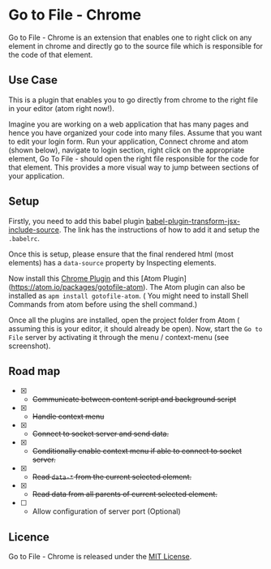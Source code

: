 # Go to File - Chrome


Go to File - Chrome is an extension that enables one to right click on any element in chrome and directly go
to the source file which is responsible for the code of that element.

## Use Case

This is a plugin that enables you to go directly from chrome to the right file
in your editor (atom right now!).

Imagine you are working on a web application that has many pages and hence you have
organized your code into many files. Assume that you want to edit your login form.
Run your application, Connect chrome and atom (shown below), navigate
to login section, right click on the appropriate element, Go To File - should open
the right file responsible for the code for that element. This provides a more visual way
to jump between sections of your application.

## Setup

Firstly, you need to add this babel plugin [babel-plugin-transform-jsx-include-source](https://github.com/ganarajpr/babel-plugin-transform-jsx-include-source). The link has the instructions of how to add it and setup the `.babelrc`.

Once this is setup, please ensure that the final rendered html (most elements)
 has a `data-source` property by Inspecting elements.

Now install this [Chrome Plugin](https://chrome.google.com/webstore/detail/gotofile/dailfineomdkebihodfameiejgbnglil) and this [Atom Plugin] (https://atom.io/packages/gotofile-atom). The Atom plugin can also be installed as `apm install gotofile-atom`. ( You might need to install Shell Commands from atom before using the shell command.)

Once all the plugins are installed, open the project folder from Atom ( assuming this is your editor, it should
  already be open). Now, start the `Go to File` server by activating it through the menu / context-menu (see screenshot).



## Road map
- [x] - ~~Communicate between content script and background script~~
- [x] - ~~Handle context menu~~
- [x] - ~~Connect to socket server and send data.~~
- [x] - ~~Conditionally enable context menu if able to connect to socket server.~~
- [x] - ~~Read `data-*` from the current selected element.~~
- [x] - ~~Read data from all parents of current selected element.~~
- [ ] - Allow configuration of server port (Optional)


## Licence

Go to File - Chrome is released under the [MIT License](http://www.opensource.org/licenses/MIT).
